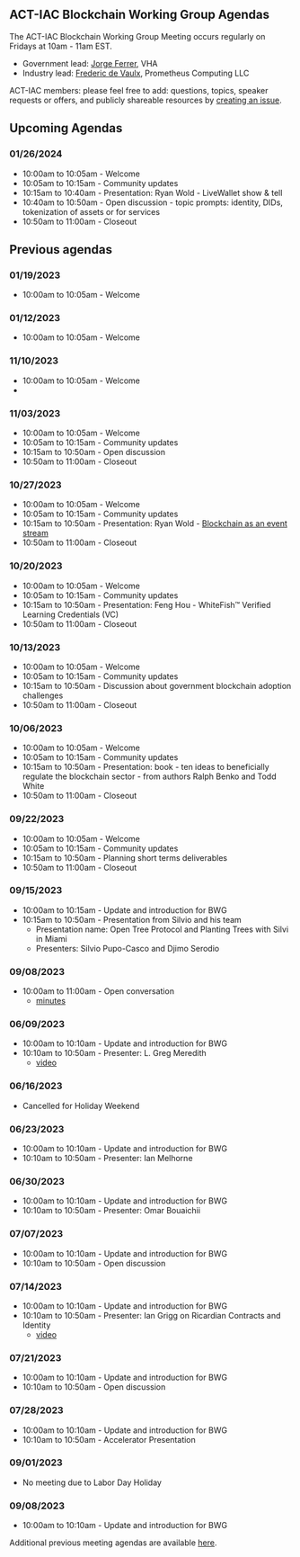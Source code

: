 ## ACT-IAC Blockchain Working Group Agendas

The ACT-IAC Blockchain Working Group Meeting occurs regularly on Fridays at 10am - 11am EST.

* Government lead: [Jorge Ferrer](mailto:jorge.Ferrer@va.gov), VHA
* Industry lead: [Frederic de Vaulx](mailto:f.devaulx@prometheuscomputing.com), Prometheus Computing LLC

ACT-IAC members: please feel free to add: questions, topics, speaker requests or offers, and publicly
shareable resources by [creating an issue](https://github.com/ACT-IAC-BWG/agendas/issues/new).

## Upcoming Agendas

### 01/26/2024
* 10:00am to 10:05am - Welcome
* 10:05am to 10:15am - Community updates
* 10:15am to 10:40am - Presentation: Ryan Wold - LiveWallet show & tell
* 10:40am to 10:50am - Open discussion - topic prompts: identity, DIDs, tokenization of assets or for services
* 10:50am to 11:00am - Closeout

## Previous agendas

### 01/19/2023
* 10:00am to 10:05am - Welcome

### 01/12/2023
* 10:00am to 10:05am - Welcome 

### 11/10/2023
* 10:00am to 10:05am - Welcome
* 
### 11/03/2023
* 10:00am to 10:05am - Welcome
* 10:05am to 10:15am - Community updates
* 10:15am to 10:50am - Open discussion
* 10:50am to 11:00am - Closeout
 
### 10/27/2023
* 10:00am to 10:05am - Welcome
* 10:05am to 10:15am - Community updates
* 10:15am to 10:50am - Presentation: Ryan Wold - [Blockchain as an event stream](./assets/files/blockchain-as-an-event-source-ryan-wold.pdf)
* 10:50am to 11:00am - Closeout

### 10/20/2023
* 10:00am to 10:05am - Welcome
* 10:05am to 10:15am - Community updates
* 10:15am to 10:50am - Presentation: Feng Hou - WhiteFish™ Verified Learning Credentials (VC)
* 10:50am to 11:00am - Closeout

### 10/13/2023
* 10:00am to 10:05am - Welcome
* 10:05am to 10:15am - Community updates
* 10:15am to 10:50am - Discussion about government blockchain adoption challenges
* 10:50am to 11:00am - Closeout

### 10/06/2023
* 10:00am to 10:05am - Welcome
* 10:05am to 10:15am - Community updates
* 10:15am to 10:50am - Presentation: book - ten ideas to beneficially regulate the blockchain sector - from authors Ralph Benko and Todd White
* 10:50am to 11:00am - Closeout

### 09/22/2023
* 10:00am to 10:05am - Welcome
* 10:05am to 10:15am - Community updates
* 10:15am to 10:50am - Planning short terms deliverables
* 10:50am to 11:00am - Closeout

### 09/15/2023
* 10:00am to 10:15am - Update and introduction for BWG
* 10:15am to 10:50am - Presentation from Silvio and his team
   * Presentation name: Open Tree Protocol and Planting Trees with Silvi in Miami
   * Presenters: Silvio Pupo-Casco and Djimo Serodio

### 09/08/2023
* 10:00am to 11:00am - Open conversation
    * [minutes](https://github.com/blockchain-working-group/agendas/blob/main/assets/20230908-meeting-notes.md#09082023)

### 06/09/2023
* 10:00am to 10:10am - Update and introduction for BWG
* 10:10am to 10:50am - Presenter: L. Greg Meredith
    * [video](https://www.youtube.com/watch?v=QxpbGYxQ3JU)

### 06/16/2023
* Cancelled for Holiday Weekend

### 06/23/2023
* 10:00am to 10:10am - Update and introduction for BWG
* 10:10am to 10:50am - Presenter: Ian Melhorne

### 06/30/2023
* 10:00am to 10:10am - Update and introduction for BWG
* 10:10am to 10:50am - Presenter: Omar Bouaichii

### 07/07/2023
* 10:00am to 10:10am - Update and introduction for BWG
* 10:10am to 10:50am - Open discussion

### 07/14/2023
* 10:00am to 10:10am - Update and introduction for BWG
* 10:10am to 10:50am - Presenter: Ian Grigg on Ricardian Contracts and Identity
    * [video](https://www.youtube.com/watch?v=zjSd6wswc9c)

### 07/21/2023
* 10:00am to 10:10am - Update and introduction for BWG
* 10:10am to 10:50am - Open discussion

### 07/28/2023
* 10:00am to 10:10am - Update and introduction for BWG
* 10:10am to 10:50am - Accelerator Presentation

### 09/01/2023
* No meeting due to Labor Day Holiday

### 09/08/2023
* 10:00am to 10:10am - Update and introduction for BWG

Additional previous meeting agendas are available [here](./previous_agendas/).
